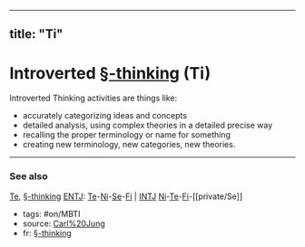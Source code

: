 

---
title: "Ti"
---



# Introverted [§-thinking](§-thinking.md) (Ti)

Introverted Thinking activities are things like:

- accurately categorizing ideas and concepts
- detailed analysis, using complex theories in a detailed precise way
- recalling the proper terminology or name for something
- creating new terminology, new categories, new theories.

-------------
### See also
[Te](private/Te.md), [§-thinking](§-thinking.md)
[ENTJ](private/ENTJ.md): [Te](private/Te.md)-[Ni](private/Ni.md)-[Se](private/Se.md)-[Fi](private/Fi.md) | [INTJ](private/INTJ.md) [Ni](private/Ni.md)-[Te](private/Te.md)-[Fi](private/Fi.md)-[[private/Se]]

- tags: #on/MBTI
- source: [Carl%20Jung](Σ-carl-jung.md)
- fr: [§-thinking](§-thinking.md)
